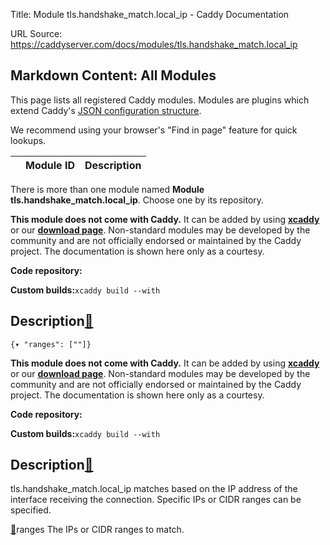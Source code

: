 Title: Module tls.handshake_match.local_ip - Caddy Documentation

URL Source: https://caddyserver.com/docs/modules/tls.handshake_match.local_ip

Markdown Content:
All Modules
-----------

This page lists all registered Caddy modules. Modules are plugins which extend Caddy's [JSON configuration structure](https://caddyserver.com/docs/json/).

We recommend using your browser's "Find in page" feature for quick lookups.

|  | Module ID | Description |
| --- | --- | --- |

There is more than one module named **Module tls.handshake_match.local_ip**. Choose one by its repository.

**This module does not come with Caddy.** It can be added by using **[xcaddy](https://caddyserver.com/docs/build#xcaddy)** or our **[download page](https://caddyserver.com/download)**. Non-standard modules may be developed by the community and are not officially endorsed or maintained by the Caddy project. The documentation is shown here only as a courtesy.

**Code repository:**

**Custom builds:**`xcaddy build --with`

Description[🔗](https://caddyserver.com/docs/modules/tls.handshake_match.local_ip#docs "Direct link")
-----------------------------------------------------------------------------------------------------

`{▾	"ranges": [""]}`

**This module does not come with Caddy.** It can be added by using **[xcaddy](https://caddyserver.com/docs/build#xcaddy)** or our **[download page](https://caddyserver.com/download)**. Non-standard modules may be developed by the community and are not officially endorsed or maintained by the Caddy project. The documentation is shown here only as a courtesy.

**Code repository:**

**Custom builds:**`xcaddy build --with`

Description[🔗](https://caddyserver.com/docs/modules/tls.handshake_match.local_ip#docs "Direct link")
-----------------------------------------------------------------------------------------------------

tls.handshake_match.local_ip matches based on the IP address of the interface receiving the connection. Specific IPs or CIDR ranges can be specified.

[🔗](https://caddyserver.com/docs/modules/tls.handshake_match.local_ip#ranges)ranges
The IPs or CIDR ranges to match.
